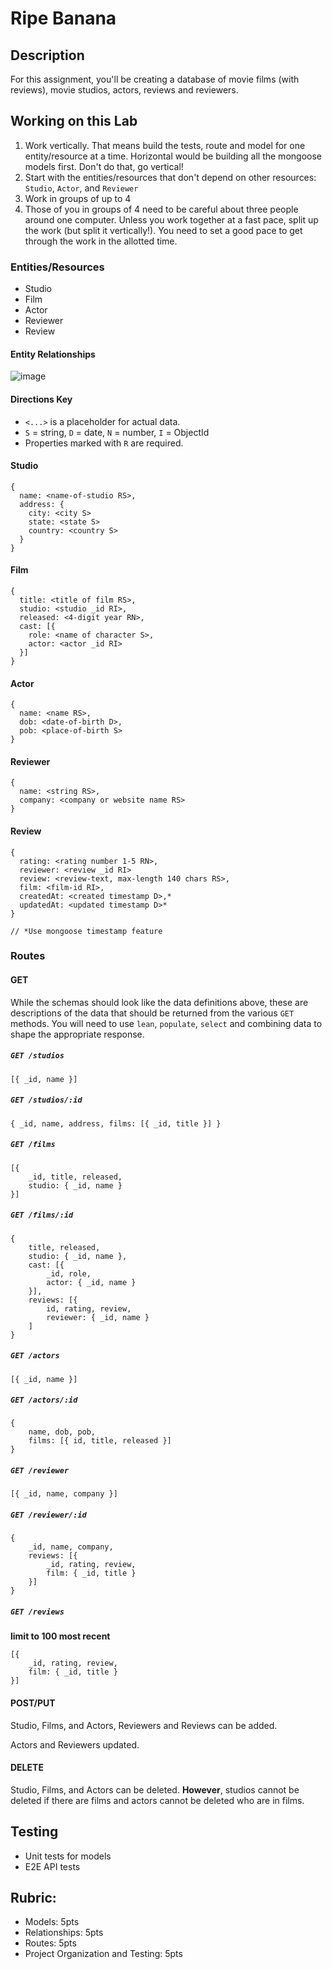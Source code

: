 # Ripe Banana

## Description

For this assignment, you'll be creating a database of movie films (with reviews), movie studios, actors, reviews and reviewers.

## Working on this Lab

1. Work vertically. That means build the tests, route and model for one entity/resource at a time. Horizontal would be building all the mongoose models first. Don't do that, go vertical!
1. Start with the entities/resources that don't depend on other resources: `Studio`, `Actor`, and `Reviewer`
1. Work in groups of up to 4
1. Those of you in groups of 4 need to be careful about three people around one computer.
   Unless you work together at a fast pace, split up the work (but split it vertically!).
   You need to set a good pace to get through the work in the allotted time.

### Entities/Resources

- Studio
- Film
- Actor
- Reviewer
- Review

#### Entity Relationships

![image](https://user-images.githubusercontent.com/478864/42962816-50e54248-8b47-11e8-9d3d-6c73a4b162e9.png)

#### Directions Key

- `<...>` is a placeholder for actual data.
- `S` = string, `D` = date, `N` = number, `I` = ObjectId
- Properties marked with `R` are required.

#### Studio

```
{
  name: <name-of-studio RS>,
  address: {
    city: <city S>
    state: <state S>
    country: <country S>
  }
}
```

#### Film

```
{
  title: <title of film RS>,
  studio: <studio _id RI>,
  released: <4-digit year RN>,
  cast: [{
    role: <name of character S>,
    actor: <actor _id RI>
  }]
}
```

#### Actor

```
{
  name: <name RS>,
  dob: <date-of-birth D>,
  pob: <place-of-birth S>
}
```

#### Reviewer

```
{
  name: <string RS>,
  company: <company or website name RS>
}
```

#### Review

```
{
  rating: <rating number 1-5 RN>,
  reviewer: <review _id RI>
  review: <review-text, max-length 140 chars RS>,
  film: <film-id RI>,
  createdAt: <created timestamp D>,*
  updatedAt: <updated timestamp D>*
}

// *Use mongoose timestamp feature
```

### Routes

#### GET

While the schemas should look like the data definitions above, these are descriptions of the data that should be returned from the various `GET` methods. You will need to use `lean`, `populate`, `select` and combining data to shape the appropriate response.

##### `GET /studios`

```
[{ _id, name }]
```

##### `GET /studios/:id`

```
{ _id, name, address, films: [{ _id, title }] }
```

##### `GET /films`

```
[{
    _id, title, released,
    studio: { _id, name }
}]
```

##### `GET /films/:id`

```
{
    title, released,
    studio: { _id, name },
    cast: [{
        _id, role,
        actor: { _id, name }
    }],
    reviews: [{
        id, rating, review,
        reviewer: { _id, name }
    ]
}
```

##### `GET /actors`

```
[{ _id, name }]
```

##### `GET /actors/:id`

```
{
    name, dob, pob,
    films: [{ id, title, released }]
}
```

##### `GET /reviewer`

```
[{ _id, name, company }]
```

##### `GET /reviewer/:id`

```
{
    _id, name, company,
    reviews: [{
        _id, rating, review,
        film: { _id, title }
    }]
}
```

##### `GET /reviews`

**limit to 100 most recent**

```
[{
    _id, rating, review,
    film: { _id, title }
}]
```

#### POST/PUT

Studio, Films, and Actors, Reviewers and Reviews can be added.

Actors and Reviewers updated.

#### DELETE

Studio, Films, and Actors can be deleted. **However**, studios cannot be deleted if there are films and actors cannot be deleted who are in films.

## Testing

- Unit tests for models
- E2E API tests

## Rubric:

- Models: 5pts
- Relationships: 5pts
- Routes: 5pts
- Project Organization and Testing: 5pts
